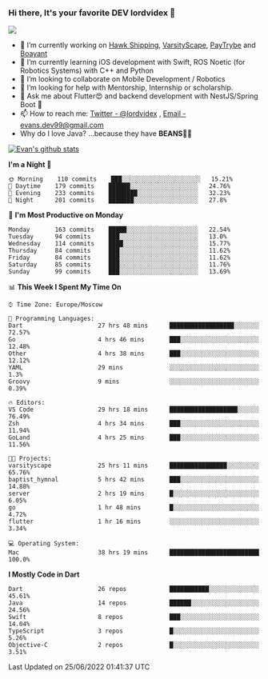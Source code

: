 ### Hi there, It's your favorite DEV lordvidex 👋
<img src="https://komarev.com/ghpvc/?username=lordvidex&label=Views&color=blue&style=plastic" />
<!--
**lordvidex/lordvidex** is a ✨ _special_ ✨ repository because its `README.md` (this file) appears on your GitHub profile.
Here are some ideas to get you started:
-->

- 🔭 I’m currently working on [Hawk Shipping](https://hawkshipping.com), [VarsityScape](https://varsityscape.com), [PayTrybe](https://www.paytrybe.com) and [Boayant](https://www.github.com/boayant-dev)
- 🌱 I’m currently learning iOS development with Swift, ROS Noetic (for Robotics Systems) with C++ and Python
- 👯 I’m looking to collaborate on Mobile Development / Robotics
- 🤔 I’m looking for help with Mentorship, Internship or scholarship.
- 💬 Ask me about Flutter😍 and backend development with NestJS/Spring Boot 🔮
- 📫 How to reach me: [Twitter - @lordvidex](https://twitter.com/lordvidex) , [Email - evans.dev99@gmail.com](mailto:evans.dev99@gmail.com?body=Hello%20Evans,)
- Why do I love Java? ...because they have **BEANS**🤤😋

<div>
<!-- <a href="https://github.com/lordvidex">
  <img src="https://github-readme-stats.vercel.app/api/top-langs/?username=lordvidex&theme=light" />
</a>    -->
<!-- [![Top Langs](https://github-readme-stats.vercel.app/api/top-langs/?username=lordvidex)](https://github.com/lordvidex/)  -->

<a href="https://github.com/lordvidex">
 <img src="https://github-readme-stats.vercel.app/api?username=lordvidex&show_icons=true&theme=light&line_height=27" alt="Evan's github stats"/>
</a>
</div>


<!--
  <a href="https://github.com/iampawan/FlutterExampleApps">
    <img align="center" src="https://github-readme-stats.vercel.app/api/pin/?username=iampawan&repo=FlutterExampleApps&theme=light" />

  </a>
  <a href="https://github.com/iampawan/VelocityX">
   <img align="center" src="https://github-readme-stats.vercel.app/api/pin/?username=iampawan&repo=VelocityX&theme=light" />
  </a>
-->
<!--START_SECTION:waka-->
**I'm a Night 🦉** 

```text
🌞 Morning    110 commits    ███░░░░░░░░░░░░░░░░░░░░░░   15.21% 
🌆 Daytime    179 commits    ██████░░░░░░░░░░░░░░░░░░░   24.76% 
🌃 Evening    233 commits    ████████░░░░░░░░░░░░░░░░░   32.23% 
🌙 Night      201 commits    ███████░░░░░░░░░░░░░░░░░░   27.8%

```
📅 **I'm Most Productive on Monday** 

```text
Monday       163 commits    █████░░░░░░░░░░░░░░░░░░░░   22.54% 
Tuesday      94 commits     ███░░░░░░░░░░░░░░░░░░░░░░   13.0% 
Wednesday    114 commits    ████░░░░░░░░░░░░░░░░░░░░░   15.77% 
Thursday     84 commits     ███░░░░░░░░░░░░░░░░░░░░░░   11.62% 
Friday       84 commits     ███░░░░░░░░░░░░░░░░░░░░░░   11.62% 
Saturday     85 commits     ███░░░░░░░░░░░░░░░░░░░░░░   11.76% 
Sunday       99 commits     ███░░░░░░░░░░░░░░░░░░░░░░   13.69%

```


📊 **This Week I Spent My Time On** 

```text
⌚︎ Time Zone: Europe/Moscow

💬 Programming Languages: 
Dart                     27 hrs 48 mins      ██████████████████░░░░░░░   72.57% 
Go                       4 hrs 46 mins       ███░░░░░░░░░░░░░░░░░░░░░░   12.48% 
Other                    4 hrs 38 mins       ███░░░░░░░░░░░░░░░░░░░░░░   12.12% 
YAML                     29 mins             ░░░░░░░░░░░░░░░░░░░░░░░░░   1.3% 
Groovy                   9 mins              ░░░░░░░░░░░░░░░░░░░░░░░░░   0.39%

🔥 Editors: 
VS Code                  29 hrs 18 mins      ███████████████████░░░░░░   76.49% 
Zsh                      4 hrs 34 mins       ███░░░░░░░░░░░░░░░░░░░░░░   11.94% 
GoLand                   4 hrs 25 mins       ███░░░░░░░░░░░░░░░░░░░░░░   11.56%

🐱‍💻 Projects: 
varsityscape             25 hrs 11 mins      ████████████████░░░░░░░░░   65.76% 
baptist_hymnal           5 hrs 42 mins       ███░░░░░░░░░░░░░░░░░░░░░░   14.88% 
server                   2 hrs 19 mins       █░░░░░░░░░░░░░░░░░░░░░░░░   6.05% 
go                       1 hr 48 mins        █░░░░░░░░░░░░░░░░░░░░░░░░   4.72% 
flutter                  1 hr 16 mins        ░░░░░░░░░░░░░░░░░░░░░░░░░   3.34%

💻 Operating System: 
Mac                      38 hrs 19 mins      █████████████████████████   100.0%

```

**I Mostly Code in Dart** 

```text
Dart                     26 repos            ███████████░░░░░░░░░░░░░░   45.61% 
Java                     14 repos            ██████░░░░░░░░░░░░░░░░░░░   24.56% 
Swift                    8 repos             ███░░░░░░░░░░░░░░░░░░░░░░   14.04% 
TypeScript               3 repos             █░░░░░░░░░░░░░░░░░░░░░░░░   5.26% 
Objective-C              2 repos             █░░░░░░░░░░░░░░░░░░░░░░░░   3.51%

```



 Last Updated on 25/06/2022 01:41:37 UTC
<!--END_SECTION:waka-->
